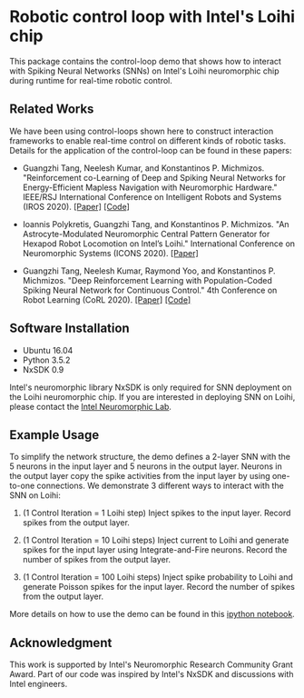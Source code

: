 # Robotic control loop with Intel's Loihi chip

This package contains the control-loop demo that shows how to interact with Spiking Neural Networks (SNNs) on 
Intel's Loihi neuromorphic chip during runtime for real-time robotic control.

## Related Works ##

We have been using control-loops shown here to construct interaction frameworks to enable real-time control on different kinds of robotic tasks. Details for the application of the control-loop can be found in these papers:


- Guangzhi Tang, Neelesh Kumar, and Konstantinos P. Michmizos. 
"Reinforcement co-Learning of Deep and Spiking Neural Networks for Energy-Efficient Mapless Navigation with Neuromorphic Hardware." 
IEEE/RSJ International Conference on Intelligent Robots and Systems (IROS 2020). 
[[Paper]](https://arxiv.org/abs/2003.01157) [[Code]](https://github.com/combra-lab/spiking-ddpg-mapless-navigation)

- Ioannis Polykretis, Guangzhi Tang, and Konstantinos P. Michmizos. 
"An Astrocyte-Modulated Neuromorphic Central Pattern Generator for Hexapod Robot Locomotion on Intel’s Loihi." 
International Conference on Neuromorphic Systems (ICONS 2020). 
[[Paper]](https://dl.acm.org/doi/abs/10.1145/3407197.3407205)

- Guangzhi Tang, Neelesh Kumar, Raymond Yoo, and Konstantinos P. Michmizos. 
"Deep Reinforcement Learning with Population-Coded Spiking Neural Network for Continuous Control." 
4th Conference on Robot Learning (CoRL 2020). 
[[Paper]](https://arxiv.org/abs/2010.09635) [[Code]](https://github.com/combra-lab/pop-spiking-deep-rl)

## Software Installation ##

- Ubuntu 16.04
- Python 3.5.2
- NxSDK 0.9

Intel's neuromorphic library NxSDK is only required for SNN deployment on the Loihi neuromorphic chip. 
If you are interested in deploying SNN on Loihi, please contact the [Intel Neuromorphic Lab](https://www.intel.com/content/www/us/en/research/neuromorphic-community.html).

## Example Usage ##

To simplify the network structure, the demo defines a 2-layer SNN with the 5 neurons in the input layer and 5 neurons in the output layer. 
Neurons in the output layer copy the spike activities from the input layer by using one-to-one connections.
We demonstrate 3 different ways to interact with the SNN on Loihi:

1. (1 Control Iteration = 1 Loihi step) Inject spikes to the input layer. Record spikes from the output layer.

2. (1 Control Iteration = 10 Loihi steps) Inject current to Loihi and generate spikes for the input layer using Integrate-and-Fire neurons.
Record the number of spikes from the output layer.

3. (1 Control Iteration = 100 Loihi steps) Inject spike probability to Loihi and generate Poisson spikes for the input layer.
Record the number of spikes from the output layer.

More details on how to use the demo can be found in this [ipython notebook](https://github.com/michaelgzt/loihi-control-loop-demo/blob/main/loihi-control-loop-demo.ipynb).

## Acknowledgment ##

This work is supported by Intel's Neuromorphic Research Community Grant Award. 
Part of our code was inspired by Intel's NxSDK and discussions with Intel engineers.
